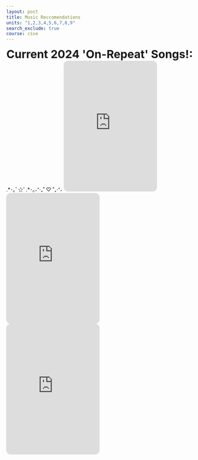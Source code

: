 ```yaml
---
layout: post
title: Music Reccomendations 
units: "1,2,3,4,5,6,7,8,9"
search_exclude: true
course: csse
---
```


<center><span style="color #6e3f07;font-weight:700;font-size:30px">
Current 2024 'On-Repeat' Songs!: 
</span></center>
.*･｡ﾟ☆ﾟ.*･｡˖⁺‧₊˚ ♡ ˚₊‧⁺˖

<iframe style="border-radius:12px" src="https://open.spotify.com/embed/track/4N9VQJ1pDvreqQr8SrCI9n?utm_source=generator" width="50%" height="352" frameBorder="0" allowfullscreen="" allow="autoplay; clipboard-write; encrypted-media; fullscreen; picture-in-picture" loading="lazy"></iframe>

<iframe style="border-radius:12px" src="https://open.spotify.com/embed/track/61EJNndQdQafrfbM7UX2Lb?utm_source=generator" width="50%" height="352" frameBorder="0" allowfullscreen="" allow="autoplay; clipboard-write; encrypted-media; fullscreen; picture-in-picture" loading="lazy"></iframe>

<iframe style="border-radius:12px" src="https://open.spotify.com/embed/track/6PmbpHTKSmKP3FuMIbjttI?utm_source=generator" width="50%" height="352" frameBorder="0" allowfullscreen="" allow="autoplay; clipboard-write; encrypted-media; fullscreen; picture-in-picture" loading="lazy"></iframe>
